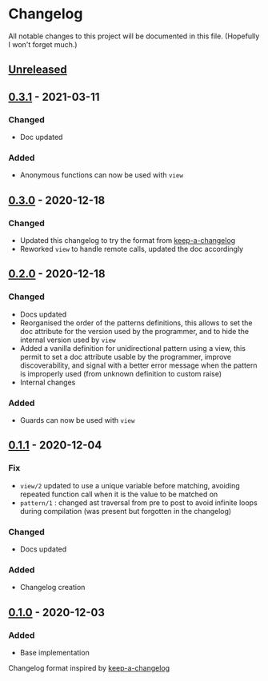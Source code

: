 # Changelog

All notable changes to this project will be documented in this file. (Hopefully I won't forget much.)

## [Unreleased]

## [0.3.1] - 2021-03-11

### Changed

- Doc updated

### Added

- Anonymous functions can now be used with `view`

## [0.3.0] - 2020-12-18

### Changed

- Updated this changelog to try the format from [keep-a-changelog]
- Reworked `view` to handle remote calls, updated the doc accordingly

## [0.2.0] - 2020-12-18


### Changed

- Docs updated
- Reorganised the order of the patterns definitions, this allows to set the doc attribute for the version used by the programmer, and to hide the internal version used by `view`
- Added a vanilla definition for unidirectional pattern using a view, this permit to set a doc attribute usable by the programmer, improve discoverability, and signal with a better error message when the pattern is improperly used (from unknown definition to custom raise)
- Internal changes

### Added

- Guards can now be used with `view`

## [0.1.1] - 2020-12-04

### Fix

- `view/2` updated to use a unique variable before matching, avoiding repeated function call when it is the value to be matched on
- `pattern/1` : changed ast traversal from pre to post to avoid infinite loops during compilation (was present but forgotten in the changelog)

### Changed

- Docs updated

### Added

- Changelog creation

## [0.1.0] - 2020-12-03

### Added
* Base implementation

Changelog format inspired by [keep-a-changelog]

[keep-a-changelog]: https://github.com/olivierlacan/keep-a-changelog
[unreleased]: https://github.com/shakadak/pattern_metonyms/compare/v0.3.1...HEAD
[0.3.1]: https://github.com/shakadak/pattern_metonyms/compare/v0.3.0...v0.3.1
[0.3.0]: https://github.com/shakadak/pattern_metonyms/compare/v0.2.0...v0.3.0
[0.2.0]: https://github.com/shakadak/pattern_metonyms/compare/v0.1.1...v0.2.0
[0.1.1]: https://github.com/shakadak/pattern_metonyms/compare/v0.1.0...v0.1.1
[0.1.0]: https://github.com/shakadak/pattern_metonyms/compare/b1810a9...v0.1.0
